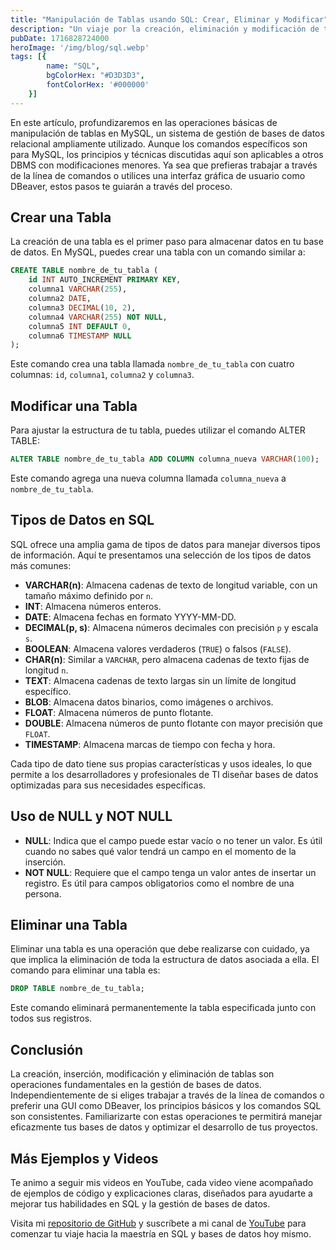 ```yaml
---
title: "Manipulación de Tablas usando SQL: Crear, Eliminar y Modificar"
description: "Un viaje por la creación, eliminación y modificación de tablas en MySQL, con ejemplos prácticos y consejos para optimizar tu trabajo con bases de datos."
pubDate: 1716828724000
heroImage: '/img/blog/sql.webp'
tags: [{
        name: "SQL",
        bgColorHex: "#D3D3D3",
        fontColorHex: '#000000'
    }]
---
```


En este artículo, profundizaremos en las operaciones básicas de manipulación de tablas en MySQL, un sistema de gestión de bases de datos relacional ampliamente utilizado. Aunque los comandos específicos son para MySQL, los principios y técnicas discutidas aquí son aplicables a otros DBMS con modificaciones menores. Ya sea que prefieras trabajar a través de la línea de comandos o utilices una interfaz gráfica de usuario como DBeaver, estos pasos te guiarán a través del proceso.

## Crear una Tabla

La creación de una tabla es el primer paso para almacenar datos en tu base de datos. En MySQL, puedes crear una tabla con un comando similar a:

``` sql
CREATE TABLE nombre_de_tu_tabla ( 
    id INT AUTO_INCREMENT PRIMARY KEY, 
    columna1 VARCHAR(255), 
    columna2 DATE, 
    columna3 DECIMAL(10, 2), 
    columna4 VARCHAR(255) NOT NULL, 
    columna5 INT DEFAULT 0, 
    columna6 TIMESTAMP NULL 
);
```

Este comando crea una tabla llamada `nombre_de_tu_tabla` con cuatro columnas: `id`, `columna1`, `columna2` y `columna3`.

## Modificar una Tabla

Para ajustar la estructura de tu tabla, puedes utilizar el comando ALTER TABLE:

``` sql
ALTER TABLE nombre_de_tu_tabla ADD COLUMN columna_nueva VARCHAR(100);
```

Este comando agrega una nueva columna llamada `columna_nueva` a `nombre_de_tu_tabla`.

## Tipos de Datos en SQL

SQL ofrece una amplia gama de tipos de datos para manejar diversos tipos de información. Aquí te presentamos una selección de los tipos de datos más comunes:

- **VARCHAR(n)**: Almacena cadenas de texto de longitud variable, con un tamaño máximo definido por `n`.
- **INT**: Almacena números enteros.
- **DATE**: Almacena fechas en formato YYYY-MM-DD.
- **DECIMAL(p, s)**: Almacena números decimales con precisión `p` y escala `s`.
- **BOOLEAN**: Almacena valores verdaderos (`TRUE`) o falsos (`FALSE`).
- **CHAR(n)**: Similar a `VARCHAR`, pero almacena cadenas de texto fijas de longitud `n`.
- **TEXT**: Almacena cadenas de texto largas sin un límite de longitud específico.
- **BLOB**: Almacena datos binarios, como imágenes o archivos.
- **FLOAT**: Almacena números de punto flotante.
- **DOUBLE**: Almacena números de punto flotante con mayor precisión que `FLOAT`.
- **TIMESTAMP**: Almacena marcas de tiempo con fecha y hora.

Cada tipo de dato tiene sus propias características y usos ideales, lo que permite a los desarrolladores y profesionales de TI diseñar bases de datos optimizadas para sus necesidades específicas.

## Uso de NULL y NOT NULL

- **NULL**: Indica que el campo puede estar vacío o no tener un valor. Es útil cuando no sabes qué valor tendrá un campo en el momento de la inserción.
- **NOT NULL**: Requiere que el campo tenga un valor antes de insertar un registro. Es útil para campos obligatorios como el nombre de una persona.

## Eliminar una Tabla

Eliminar una tabla es una operación que debe realizarse con cuidado, ya que implica la eliminación de toda la estructura de datos asociada a ella. El comando para eliminar una tabla es:

``` sql
DROP TABLE nombre_de_tu_tabla;
```

Este comando eliminará permanentemente la tabla especificada junto con todos sus registros.

## Conclusión

La creación, inserción, modificación y eliminación de tablas son operaciones fundamentales en la gestión de bases de datos. Independientemente de si eliges trabajar a través de la línea de comandos o preferir una GUI como DBeaver, los principios básicos y los comandos SQL son consistentes. Familiarizarte con estas operaciones te permitirá manejar eficazmente tus bases de datos y optimizar el desarrollo de tus proyectos.

## Más Ejemplos y Videos

Te animo a seguir mis videos en YouTube, cada video viene acompañado de ejemplos de código y explicaciones claras, diseñados para ayudarte a mejorar tus habilidades en SQL y la gestión de bases de datos.

Visita mi [repositorio de GitHub](https://github.com/cristotodev/Apuntes-SQL) y suscríbete a mi canal de [YouTube](https://www.youtube.com/@cristotodev) para comenzar tu viaje hacia la maestría en SQL y bases de datos hoy mismo.